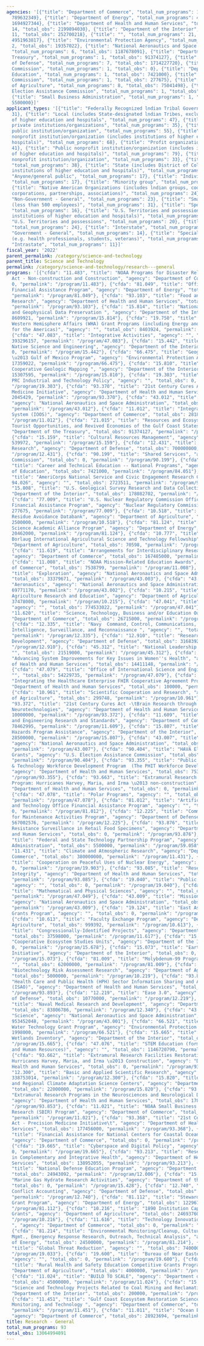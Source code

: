 ```yaml
---
agencies: '[{"title": "Department of Commerce", "total_num_programs": 14, "total_obs":
  789632349}, {"title": "Department of Energy", "total_num_programs": 4, "total_obs":
  1694927344}, {"title": "Department of Health and Human Services", "total_num_programs":
  14, "total_obs": 2199894030}, {"title": "Department of the Interior", "total_num_programs":
  11, "total_obs": 252700218}, {"title": "", "total_num_programs": 21, "total_obs":
  4951963817}, {"title": "Environmental Protection Agency", "total_num_programs":
  2, "total_obs": 19357022}, {"title": "National Aeronautics and Space Administration",
  "total_num_programs": 6, "total_obs": 1187678091}, {"title": "Department of the
  Treasury", "total_num_programs": 1, "total_obs": 91374127}, {"title": "Department
  of Defense", "total_num_programs": 7, "total_obs": 1714227720}, {"title": "Denali
  Commission", "total_num_programs": 1, "total_obs": 0}, {"title": "Department of
  Education", "total_num_programs": 1, "total_obs": 7421000}, {"title": "Nuclear Regulatory
  Commission", "total_num_programs": 1, "total_obs": 277675}, {"title": "Department
  of Agriculture", "total_num_programs": 8, "total_obs": 75041498}, {"title": "U.S.
  Election Assistance Commission", "total_num_programs": 1, "total_obs": 75000000},
  {"title": "Small Business Administration", "total_num_programs": 1, "total_obs":
  5500000}]'
applicant_types: '[{"title": "Federally Recognized lndian Tribal Governments", "total_num_programs":
  31}, {"title": "Local (includes State-designated lndian Tribes, excludes institutions
  of higher education and hospitals", "total_num_programs": 47}, {"title": "Other
  private institutions/organizations", "total_num_programs": 35}, {"title": "Other
  public institution/organization", "total_num_programs": 55}, {"title": "Private
  nonprofit institution/organization (includes institutions of higher education and
  hospitals)", "total_num_programs": 68}, {"title": "Profit organization", "total_num_programs":
  41}, {"title": "Public nonprofit institution/organization (includes institutions
  of higher education and hospitals)", "total_num_programs": 79}, {"title": "Quasi-public
  nonprofit institution/organization", "total_num_programs": 33}, {"title": "State",
  "total_num_programs": 38}, {"title": "State (includes District of Columbia, public
  institutions of higher education and hospitals)", "total_num_programs": 54}, {"title":
  "Anyone/general public", "total_num_programs": 17}, {"title": "Individual/Family",
  "total_num_programs": 17}, {"title": "Minority group", "total_num_programs": 19},
  {"title": "Native American Organizations (includes lndian groups, cooperatives,
  corporations, partnerships, associations)", "total_num_programs": 24}, {"title":
  "Non-Government - General", "total_num_programs": 23}, {"title": "Small business
  (less than 500 employees)", "total_num_programs": 31}, {"title": "Sponsored organization",
  "total_num_programs": 16}, {"title": "U.S. Territories and possessions (includes
  institutions of higher education and hospitals)", "total_num_programs": 32}, {"title":
  "U.S. Territories and possessions", "total_num_programs": 20}, {"title": "Federal",
  "total_num_programs": 24}, {"title": "Interstate", "total_num_programs": 13}, {"title":
  "Government - General", "total_num_programs": 14}, {"title": "Specialized group
  (e.g. health professionals, students, veterans)", "total_num_programs": 18}, {"title":
  "Intrastate", "total_num_programs": 11}]'
fiscal_year: '2022'
parent_permalink: /category/science-and-technology
parent_title: Science and Technology
permalink: /category/science-and-technology/research---general
programs: '[{"cfda": "11.483", "title": "NOAA Programs for Disaster Relief Appropriations
  Act - Non-construction and Construction", "agency": "Department of Commerce", "total_obs":
  0, "permalink": "/program/11.483"}, {"cfda": "81.049", "title": "Office of Science
  Financial Assistance Program", "agency": "Department of Energy", "total_obs": 1526997591,
  "permalink": "/program/81.049"}, {"cfda": "93.103", "title": "Food and Drug Administration
  Research", "agency": "Department of Health and Human Services", "total_obs": 0,
  "permalink": "/program/93.103"}, {"cfda": "15.814", "title": "National Geological
  and Geophysical Data Preservation ", "agency": "Department of the Interior", "total_obs":
  8609921, "permalink": "/program/15.814"}, {"cfda": "19.750", "title": "Bureau of
  Western Hemisphere Affairs (WHA) Grant Programs (including Energy and Climate Partnership
  for the Americas)", "agency": "", "total_obs": 8403924, "permalink": "/program/19.750"},
  {"cfda": "47.083", "title": "Integrative Activities", "agency": "", "total_obs":
  393296157, "permalink": "/program/47.083"}, {"cfda": "15.442", "title": "Alaska
  Native Science and Engineering", "agency": "Department of the Interior", "total_obs":
  0, "permalink": "/program/15.442"}, {"cfda": "66.475", "title": "Geographic Programs
  \u2013 Gulf of Mexico Program", "agency": "Environmental Protection Agency", "total_obs":
  17359022, "permalink": "/program/66.475"}, {"cfda": "15.810", "title": "National
  Cooperative Geologic Mapping ", "agency": "Department of the Interior", "total_obs":
  15307595, "permalink": "/program/15.810"}, {"cfda": "19.303", "title": "Decrypting
  PRC Industrial and Technology Policy", "agency": "", "total_obs": 0, "permalink":
  "/program/19.303"}, {"cfda": "93.370", "title": "21st Century Cures Act: Regenerative
  Medicine Initiative", "agency": "Department of Health and Human Services", "total_obs":
  2045429, "permalink": "/program/93.370"}, {"cfda": "43.012", "title": "Space Technology",
  "agency": "National Aeronautics and Space Administration", "total_obs": 68632904,
  "permalink": "/program/43.012"}, {"cfda": "11.012", "title": "Integrated Ocean Observing
  System (IOOS)", "agency": "Department of Commerce", "total_obs": 2818861, "permalink":
  "/program/11.012"}, {"cfda": "21.015", "title": "Resources and Ecosystems Sustainability,
  Tourist Opportunities, and Revived Economies of the Gulf Coast States", "agency":
  "Department of the Treasury", "total_obs": 91374127, "permalink": "/program/21.015"},
  {"cfda": "15.159", "title": "Cultural Resources Management", "agency": "", "total_obs":
  539972, "permalink": "/program/15.159"}, {"cfda": "12.431", "title": "Basic Scientific
  Research", "agency": "Department of Defense", "total_obs": 700000000, "permalink":
  "/program/12.431"}, {"cfda": "90.199", "title": "Shared Services", "agency": "Denali
  Commission", "total_obs": 0, "permalink": "/program/90.199"}, {"cfda": "84.051",
  "title": "Career and Technical Education -- National Programs", "agency": "Department
  of Education", "total_obs": 7421000, "permalink": "/program/84.051"}, {"cfda": "94.026",
  "title": "AmeriCorps National Service and Civic Engagement Research Competition
  94.026", "agency": "", "total_obs": 2723511, "permalink": "/program/94.026"}, {"cfda":
  "15.808", "title": "U.S. Geological Survey Research and Data Collection", "agency":
  "Department of the Interior", "total_obs": 178082702, "permalink": "/program/15.808"},
  {"cfda": "77.009", "title": "U.S. Nuclear Regulatory Commission Office of Research
  Financial Assistance Program", "agency": "Nuclear Regulatory Commission", "total_obs":
  277675, "permalink": "/program/77.009"}, {"cfda": "10.518", "title": "Food Animal
  Residue Avoidance Databank", "agency": "Department of Agriculture", "total_obs":
  2500000, "permalink": "/program/10.518"}, {"cfda": "81.124", "title": "Predictive
  Science Academic Alliance Program", "agency": "Department of Energy", "total_obs":
  20462000, "permalink": "/program/81.124"}, {"cfda": "10.777", "title": "Norman E.
  Borlaug International Agricultural Science and Technology Fellowship", "agency":
  "Department of Agriculture", "total_obs": 70598, "permalink": "/program/10.777"},
  {"cfda": "11.619", "title": "Arrangements for Interdisciplinary Research Infrastructure",
  "agency": "Department of Commerce", "total_obs": 167485000, "permalink": "/program/11.619"},
  {"cfda": "11.008", "title": "NOAA Mission-Related Education Awards", "agency": "Department
  of Commerce", "total_obs": 7538799, "permalink": "/program/11.008"}, {"cfda": "43.003",
  "title": "Exploration", "agency": "National Aeronautics and Space Administration",
  "total_obs": 33379671, "permalink": "/program/43.003"}, {"cfda": "43.002", "title":
  "Aeronautics", "agency": "National Aeronautics and Space Administration", "total_obs":
  69771170, "permalink": "/program/43.002"}, {"cfda": "10.215", "title": "Sustainable
  Agriculture Research and Education", "agency": "Department of Agriculture", "total_obs":
  37478000, "permalink": "/program/10.215"}, {"cfda": "47.041", "title": "Engineering",
  "agency": "", "total_obs": 774533022, "permalink": "/program/47.041"}, {"cfda":
  "11.620", "title": "Science, Technology, Business and/or Education Outreach", "agency":
  "Department of Commerce", "total_obs": 26715000, "permalink": "/program/11.620"},
  {"cfda": "12.335", "title": "Navy  Command, Control, Communications, Computers,
  Intelligence, Surveillance, and Reconnaissance ", "agency": "", "total_obs": 311730,
  "permalink": "/program/12.335"}, {"cfda": "12.910", "title": "Research and Technology
  Development", "agency": "Department of Defense", "total_obs": 316839266, "permalink":
  "/program/12.910"}, {"cfda": "45.312", "title": "National Leadership Grants", "agency":
  "", "total_obs": 21519000, "permalink": "/program/45.312"}, {"cfda": "93.088", "title":
  "Advancing System Improvements for Key Issues in Women''s Health", "agency": "Department
  of Health and Human Services", "total_obs": 14411148, "permalink": "/program/93.088"},
  {"cfda": "47.079", "title": "Office of International Science and Engineering", "agency":
  "", "total_obs": 54229735, "permalink": "/program/47.079"}, {"cfda": "93.691", "title":
  "Integrating the Healthcare Enterprise FHIR Cooperative Agreement Program", "agency":
  "Department of Health and Human Services", "total_obs": 100000, "permalink": "/program/93.691"},
  {"cfda": "10.961", "title": "Scientific Cooperation and Research", "agency": "Department
  of Agriculture", "total_obs": 299748, "permalink": "/program/10.961"}, {"cfda":
  "93.372", "title": "21st Century Cures Act -\tBrain Research through Advancing Innovative
  Neurotechnologies", "agency": "Department of Health and Human Services", "total_obs":
  10000000, "permalink": "/program/93.372"}, {"cfda": "11.609", "title": "Measurement
  and Engineering Research and Standards", "agency": "Department of Commerce", "total_obs":
  78462995, "permalink": "/program/11.609"}, {"cfda": "15.807", "title": "Earthquake
  Hazards Program Assistance", "agency": "Department of the Interior", "total_obs":
  28500000, "permalink": "/program/15.807"}, {"cfda": "43.007", "title": "Space Operations",
  "agency": "National Aeronautics and Space Administration", "total_obs": 40253621,
  "permalink": "/program/43.007"}, {"cfda": "90.404", "title": "HAVA Election Security
  Grants", "agency": "U.S. Election Assistance Commission", "total_obs": 75000000,
  "permalink": "/program/90.404"}, {"cfda": "93.355", "title": "Public Health Informatics
  & Technology Workforce Development Program  (The PHIT Workforce Development Program)",
  "agency": "Department of Health and Human Services", "total_obs": 75327164, "permalink":
  "/program/93.355"}, {"cfda": "93.663", "title": "Extramural Research Restoration
  Program: Hurricanes Harvey, Maria, and Irma \u2013 non-construction", "agency":
  "Department of Health and Human Services", "total_obs": 0, "permalink": "/program/93.663"},
  {"cfda": "47.078", "title": "Polar Programs", "agency": "", "total_obs": 459676061,
  "permalink": "/program/47.078"}, {"cfda": "81.012", "title": "Artificial Intelligence
  and Technology Office Financial Assistance Program", "agency": "", "total_obs":
  0, "permalink": "/program/81.012"}, {"cfda": "12.225", "title": "Commercial Technologies
  for Maintenance Activities Program", "agency": "Department of Defense", "total_obs":
  567002576, "permalink": "/program/12.225"}, {"cfda": "93.876", "title": "Antimicrobial
  Resistance Surveillance in Retail Food Specimens", "agency": "Department of Health
  and Human Services", "total_obs": 0, "permalink": "/program/93.876"}, {"cfda": "59.058",
  "title": "Federal and State Technology Partnership Program", "agency": "Small Business
  Administration", "total_obs": 5500000, "permalink": "/program/59.058"}, {"cfda":
  "11.431", "title": "Climate and Atmospheric Research", "agency": "Department of
  Commerce", "total_obs": 380000000, "permalink": "/program/11.431"}, {"cfda": "19.903",
  "title": "Cooperation on Peaceful Uses of Nuclear Energy", "agency": "", "total_obs":
  0, "permalink": "/program/19.903"}, {"cfda": "93.085", "title": "Research on Research
  Integrity", "agency": "Department of Health and Human Services", "total_obs": 448299,
  "permalink": "/program/93.085"}, {"cfda": "19.040", "title": "Public Diplomacy Programs",
  "agency": "", "total_obs": 0, "permalink": "/program/19.040"}, {"cfda": "47.049",
  "title": "Mathematical and Physical Sciences", "agency": "", "total_obs": 1615256901,
  "permalink": "/program/47.049"}, {"cfda": "43.009", "title": "Mission Support",
  "agency": "National Aeronautics and Space Administration", "total_obs": 22188676,
  "permalink": "/program/43.009"}, {"cfda": "19.124", "title": "East Asia and Pacific
  Grants Program", "agency": "", "total_obs": 0, "permalink": "/program/19.124"},
  {"cfda": "10.613", "title": "Faculty Exchange Program", "agency": "Department of
  Agriculture", "total_obs": 999392, "permalink": "/program/10.613"}, {"cfda": "11.617",
  "title": "Congressionally-Identified Projects", "agency": "Department of Commerce",
  "total_obs": 37598000, "permalink": "/program/11.617"}, {"cfda": "15.678", "title":
  "Cooperative Ecosystem Studies Units", "agency": "Department of the Interior", "total_obs":
  0, "permalink": "/program/15.678"}, {"cfda": "15.073", "title": "Earth Mapping Resources
  Initiative", "agency": "Department of the Interior", "total_obs": 0, "permalink":
  "/program/15.073"}, {"cfda": "81.009", "title": "Molybdenum-99 Program", "agency":
  "", "total_obs": 62000000, "permalink": "/program/81.009"}, {"cfda": "10.219", "title":
  "Biotechnology Risk Assessment Research", "agency": "Department of Agriculture",
  "total_obs": 5000000, "permalink": "/program/10.219"}, {"cfda": "93.893", "title":
  "Health Care and Public Health (HPH) Sector Information Sharing and Analysis Organization
  (ISAO)", "agency": "Department of Health and Human Services", "total_obs": 0, "permalink":
  "/program/93.893"}, {"cfda": "12.219", "title": "Ease 3.0", "agency": "Department
  of Defense", "total_obs": 10770000, "permalink": "/program/12.219"}, {"cfda": "12.340",
  "title": "Naval Medical Research and Development", "agency": "Department of Defense",
  "total_obs": 83806786, "permalink": "/program/12.340"}, {"cfda": "43.001", "title":
  "Science", "agency": "National Aeronautics and Space Administration", "total_obs":
  953452048, "permalink": "/program/43.001"}, {"cfda": "66.521", "title": "Innovative
  Water Technology Grant Program", "agency": "Environmental Protection Agency", "total_obs":
  1998000, "permalink": "/program/66.521"}, {"cfda": "15.665", "title": "National
  Wetlands Inventory", "agency": "Department of the Interior", "total_obs": 0, "permalink":
  "/program/15.665"}, {"cfda": "47.076", "title": "STEM Education (formerly Education
  and Human Resources)", "agency": "", "total_obs": 1146720790, "permalink": "/program/47.076"},
  {"cfda": "93.662", "title": "Extramural Research Facilities Restoration Program:
  Hurricanes Harvey, Maria, and Irma \u2013 Construction", "agency": "Department of
  Health and Human Services", "total_obs": 0, "permalink": "/program/93.662"}, {"cfda":
  "12.300", "title": "Basic and Applied Scientific Research", "agency": "", "total_obs":
  338753014, "permalink": "/program/12.300"}, {"cfda": "15.820", "title": "National
  and Regional Climate Adaptation Science Centers", "agency": "Department of the Interior",
  "total_obs": 22000000, "permalink": "/program/15.820"}, {"cfda": "93.853", "title":
  "Extramural Research Programs in the Neurosciences and Neurological Disorders",
  "agency": "Department of Health and Human Services", "total_obs": 1781153935, "permalink":
  "/program/93.853"}, {"cfda": "11.021", "title": "NOAA Small Business Innovation
  Research (SBIR) Program", "agency": "Department of Commerce", "total_obs": 11000000,
  "permalink": "/program/11.021"}, {"cfda": "93.368", "title": "21st Century Cures
  Act - Precision Medicine Initiative\t", "agency": "Department of Health and Human
  Services", "total_obs": 177456000, "permalink": "/program/93.368"}, {"cfda": "11.426",
  "title": "Financial Assistance for National Centers for Coastal Ocean Science",
  "agency": "Department of Commerce", "total_obs": 0, "permalink": "/program/11.426"},
  {"cfda": "19.665", "title": "Cyberspace and Digital Policy", "agency": "", "total_obs":
  0, "permalink": "/program/19.665"}, {"cfda": "93.213", "title": "Research and Training
  in Complementary and Integrative Health", "agency": "Department of Health and Human
  Services", "total_obs": 138952055, "permalink": "/program/93.213"}, {"cfda": "12.006",
  "title": "National Defense Education Program", "agency": "Department of Defense",
  "total_obs": 24943092, "permalink": "/program/12.006"}, {"cfda": "15.428", "title":
  "Marine Gas Hydrate Research Activities", "agency": "Department of the Interior",
  "total_obs": 0, "permalink": "/program/15.428"}, {"cfda": "12.740", "title": "Past
  Conflict Accounting", "agency": "Department of Defense", "total_obs": 10866000,
  "permalink": "/program/12.740"}, {"cfda": "81.112", "title": "Stewardship Science
  Grant Program", "agency": "Department of Energy", "total_obs": 122967753, "permalink":
  "/program/81.112"}, {"cfda": "10.216", "title": "1890 Institution Capacity Building
  Grants", "agency": "Department of Agriculture", "total_obs": 24693760, "permalink":
  "/program/10.216"}, {"cfda": "11.616", "title": "Technology Innovation Program (TIP)
  ", "agency": "Department of Commerce", "total_obs": 0, "permalink": "/program/11.616"},
  {"cfda": "81.214", "title": "Environmental Monitoring/Cleanup, Cultural and Resource
  Mgmt., Emergency Response Research, Outreach, Technical Analysis", "agency": "Department
  of Energy", "total_obs": 24500000, "permalink": "/program/81.214"}, {"cfda": "19.033",
  "title": "Global Threat Reduction", "agency": "", "total_obs": 74000000, "permalink":
  "/program/19.033"}, {"cfda": "19.600", "title": "Bureau of Near Eastern Affairs",
  "agency": "", "total_obs": 0, "permalink": "/program/19.600"}, {"cfda": "10.516",
  "title": "Rural Health and Safety Education Competitive Grants Program", "agency":
  "Department of Agriculture", "total_obs": 4000000, "permalink": "/program/10.516"},
  {"cfda": "11.024", "title": "BUILD TO SCALE", "agency": "Department of Commerce",
  "total_obs": 45000000, "permalink": "/program/11.024"}, {"cfda": "15.255", "title":
  "Science and Technology Projects Related to Coal Mining and Reclamation", "agency":
  "Department of the Interior", "total_obs": 200000, "permalink": "/program/15.255"},
  {"cfda": "11.451", "title": "Gulf Coast Ecosystem Restoration Science, Observation,
  Monitoring, and Technology ", "agency": "Department of Commerce", "total_obs": 4090000,
  "permalink": "/program/11.451"}, {"cfda": "11.011", "title": "Ocean Exploration",
  "agency": "Department of Commerce", "total_obs": 28923694, "permalink": "/program/11.011"}]'
title: Research - General
total_num_programs: 93
total_obs: 13064994891
---
```

